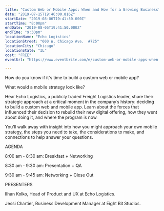 ```yaml
---
title: "Custom Web or Mobile Apps: When and How for a Growing Business"
date: "2019-07-15T19:46:00.816Z"
startDate: "2019-08-06T19:41:50.000Z"
startTime: "8:00pm"
endDate: "2019-08-06T19:41:50.000Z"
endTime: "9:30pm"
locationName: "Echo Logistics"
locationStreet: "600 W. Chicago Ave.  #725"
locationCity: "Chicago"
locationState: "IL"
cost: "FREE"
eventUrl: "https://www.eventbrite.com/e/custom-web-or-mobile-apps-when-and-how-for-a-growing-business-tickets-62578524050"

---
```


How do you know if it's time to build a custom web or mobile app?

What would a mobile strategy look like?

Hear Echo Logistics, a publicly traded Freight Logistics leader, share their strategic approach at a critical moment in the company’s history: deciding to build a custom web and mobile app. Learn about the forces that influenced their decision to rebuild their new digital offering, how they went about doing it, and where the program is now.

You’ll walk away with insight into how you might approach your own mobile strategy, the steps you need to take, the considerations to make, and connections to help answer your questions.



AGENDA

8:00 am - 8:30 am:  Breakfast + Networking

8:30 am - 9:30 am:  Presentation + QA

9:30 am - 9:45 am:  Networking + Close Out


PRESENTERS

Ilhan Kolko, Head of Product and UX at Echo Logistics.

Jessi Chartier, Business Development Manager at Eight Bit Studios.

